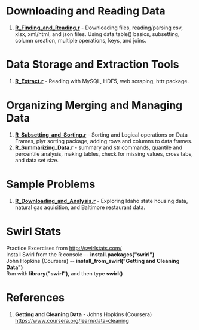 # Downloading and Reading Data
1.  **[R_Finding_and_Reading.r](https://github.com/nkuhta/Getting-and-Cleaning-Data/blob/master/R_Finding_and_Reading.r)** - Downloading files, reading/parsing csv, xlsx, xml/html, and json files.  Using data.table() basics, subsetting, column creation, multiple operations, keys, and joins.   

# Data Storage and Extraction Tools
1.  **[R_Extract.r](https://github.com/nkuhta/Getting-and-Cleaning-Data/blob/master/R_Extract.r)** - Reading with MySQL, HDF5, web scraping, httr package.  

# Organizing Merging and Managing Data
1.  **[R_Subsetting_and_Sorting.r](https://github.com/nkuhta/Getting-and-Cleaning-Data/blob/master/R_Subsetting_and_Sorting.r)** - Sorting and Logical operations on Data Frames, plyr sorting package, adding rows and columns to data frames.
2.  **[R_Summarizing_Data.r](https://github.com/nkuhta/Getting-and-Cleaning-Data/blob/master/R_Summarizing_Data.r)** - summary and str commands, quantile and percentile analysis, making tables, check for missing values, cross tabs, and data set size.  

# Sample Problems
1.  **[R_Downloading_and_Analysis.r](https://github.com/nkuhta/Getting-and-Cleaning-Data/blob/master/R_Downloading_and_Analysis.r)** - Exploring Idaho state housing data, natural gas aquisition, and Baltimore restaurant data. 


# Swirl Stats
Practice Excercises from http://swirlstats.com/  
Install Swirl from the R console --  **install.packages("swirl")**  
John Hopkins (Coursera) -- **install_from_swirl("Getting and Cleaning Data")**  
Run with **library("swirl")**, and then type **swirl()**  

# References
1.  **Getting and Cleaning Data** - Johns Hopkins (Coursera)   
    https://www.coursera.org/learn/data-cleaning
